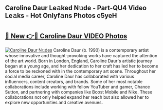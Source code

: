 ## Caroline Daur Le𝚊ked N𝚞de - Part-QU4 Video Le𝚊ks - Hot Onlyf𝚊ns Photos c5yeH

# <h2><a href="http://ac25016.deff.icu/?id=Caroline+Daur">🔗 New 👉🔴 Caroline Daur VIDEO Photos</a></h2>

[![Caroline Daur N𝚞des](https://i.imgur.com/rIISA9y.gif)](http://ac25016.deff.icu/?id=Caroline+Daur)
Caroline Daur (b. 1990) is a contemporary artist whose innovative and thought-provoking works have captured the attention of the art world. Born in London, England, Caroline Daur's artistic journey began at a young age, and her dedication to her craft has led her to become a force to be reckoned with in the contemporary art scene. Throughout her social media career, Caroline Daur has collaborated with various influencers, content creators, and brands. Some of her most notable collaborations include working with fellow YouTuber and gamer, Chance Sutton, and partnering with companies like Boost Mobile and Nike. These collaborations not only helped expand her reach but also allowed her to explore new opportunities and creative avenues.
